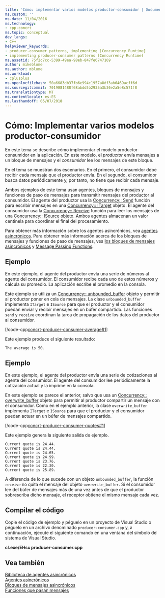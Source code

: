 ```yaml
---
title: 'Cómo: implementar varios modelos productor-consumidor | Documentos de Microsoft'
ms.custom: ''
ms.date: 11/04/2016
ms.technology:
- cpp-concrt
ms.topic: conceptual
dev_langs:
- C++
helpviewer_keywords:
- producer-consumer patterns, implementing [Concurrency Runtime]
- implementing producer-consumer patterns [Concurrency Runtime]
ms.assetid: 75f2c7cc-5399-49ea-98eb-847fe6747169
author: mikeblome
ms.author: mblome
ms.workload:
- cplusplus
ms.openlocfilehash: 50a6683db37fb6e994c1957a8df3ab6469acff6d
ms.sourcegitcommit: 7019081488f68abdd5b2935a3b36e2a5e8c571f8
ms.translationtype: MT
ms.contentlocale: es-ES
ms.lasthandoff: 05/07/2018
---
```

# <a name="how-to-implement-various-producer-consumer-patterns"></a>Cómo: Implementar varios modelos productor-consumidor
En este tema se describe cómo implementar el modelo productor-consumidor en la aplicación. En este modelo, el *productor* envía mensajes a un bloque de mensajes y el *consumidor* lee los mensajes de este bloque.  
  
 En el tema se muestran dos escenarios. En el primero, el consumidor debe recibir cada mensaje que el productor envía. En el segundo, el consumidor busca datos periódicamente y, por tanto, no tiene que recibir cada mensaje.  
  
 Ambos ejemplos de este tema usan agentes, bloques de mensajes y funciones de paso de mensajes para transmitir mensajes del productor al consumidor. El agente del productor usa la [Concurrency:: Send](reference/concurrency-namespace-functions.md#send) función para escribir mensajes en una [Concurrency:: ITarget](../../parallel/concrt/reference/itarget-class.md) objeto. El agente del consumidor usa la [Concurrency:: Receive](reference/concurrency-namespace-functions.md#receive) función para leer los mensajes de una [Concurrency:: ISource](../../parallel/concrt/reference/isource-class.md) objeto. Ambos agentes almacenan un valor centinela para coordinar el final del procesamiento.  
  
 Para obtener más información sobre los agentes asincrónicos, vea [agentes asincrónicos](../../parallel/concrt/asynchronous-agents.md). Para obtener más información acerca de los bloques de mensajes y funciones de paso de mensajes, vea [los bloques de mensajes asincrónicos](../../parallel/concrt/asynchronous-message-blocks.md) y [Message Passing Functions](../../parallel/concrt/message-passing-functions.md).  
  
## <a name="example"></a>Ejemplo  
 En este ejemplo, el agente del productor envía una serie de números al agente del consumidor. El consumidor recibe cada uno de estos números y calcula su promedio. La aplicación escribe el promedio en la consola.  
  
 Este ejemplo se utiliza un [Concurrency:: unbounded_buffer](reference/unbounded-buffer-class.md) objeto y permitir al productor poner en cola de mensajes. La clase `unbounded_buffer` implementa `ITarget` e `ISource` para que el productor y el consumidor puedan enviar y recibir mensajes en un búfer compartido. Las funciones `send` y `receive` coordinan la tarea de propagación de los datos del productor al consumidor.  
  
 [!code-cpp[concrt-producer-consumer-average#1](../../parallel/concrt/codesnippet/cpp/how-to-implement-various-producer-consumer-patterns_1.cpp)]  
  
 Este ejemplo produce el siguiente resultado:  
  
```Output  
The average is 50.  
```  
  
## <a name="example"></a>Ejemplo  
 En este ejemplo, el agente del productor envía una serie de cotizaciones al agente del consumidor. El agente del consumidor lee periódicamente la cotización actual y la imprime en la consola.  
  
 En este ejemplo se parece el anterior, salvo que usa un [Concurrency:: overwrite_buffer](../../parallel/concrt/reference/overwrite-buffer-class.md) objeto para permitir al productor compartir un mensaje con el consumidor. Como en el ejemplo anterior, la clase `overwrite_buffer` implementa `ITarget` e `ISource` para que el productor y el consumidor puedan actuar en un búfer de mensajes compartido.  
  
 [!code-cpp[concrt-producer-consumer-quotes#1](../../parallel/concrt/codesnippet/cpp/how-to-implement-various-producer-consumer-patterns_2.cpp)]  
  
 Este ejemplo genera la siguiente salida de ejemplo.  
  
```Output  
Current quote is 24.44.  
Current quote is 24.44.  
Current quote is 24.65.  
Current quote is 24.99.  
Current quote is 23.76.  
Current quote is 22.30.  
Current quote is 25.89.  
```  
  
 A diferencia de lo que sucede con un objeto `unbounded_buffer`, la función `receive` no quita el mensaje del objeto `overwrite_buffer`. Si el consumidor lee del búfer de mensajes más de una vez antes de que el productor sobrescriba dicho mensaje, el receptor obtiene el mismo mensaje cada vez.  
  
## <a name="compiling-the-code"></a>Compilar el código  
 Copie el código de ejemplo y péguelo en un proyecto de Visual Studio o péguelo en un archivo denominado `producer-consumer.cpp` y, a continuación, ejecute el siguiente comando en una ventana del símbolo del sistema de Visual Studio.  
  
 **cl.exe/EHsc producer-consumer.cpp**  
  
## <a name="see-also"></a>Vea también  
 [Biblioteca de agentes asincrónicos](../../parallel/concrt/asynchronous-agents-library.md)   
 [Agentes asincrónicos](../../parallel/concrt/asynchronous-agents.md)   
 [Bloques de mensajes asincrónicos](../../parallel/concrt/asynchronous-message-blocks.md)   
 [Funciones que pasan mensajes](../../parallel/concrt/message-passing-functions.md)
